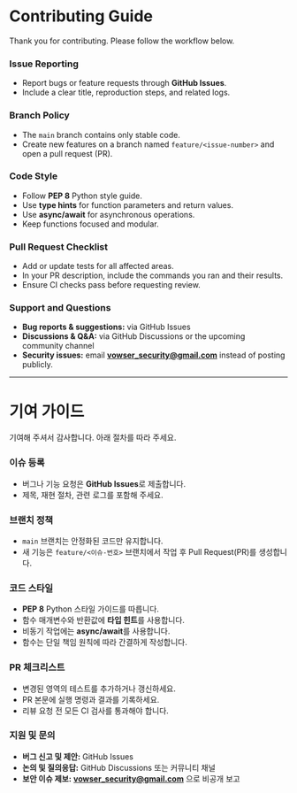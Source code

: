# Contributing Guide  
Thank you for contributing. Please follow the workflow below.

### Issue Reporting
- Report bugs or feature requests through **GitHub Issues**.  
- Include a clear title, reproduction steps, and related logs.

### Branch Policy
- The `main` branch contains only stable code.  
- Create new features on a branch named `feature/<issue-number>` and open a pull request (PR).

### Code Style
- Follow **PEP 8** Python style guide.
- Use **type hints** for function parameters and return values.
- Use **async/await** for asynchronous operations.
- Keep functions focused and modular.

### Pull Request Checklist
- Add or update tests for all affected areas.  
- In your PR description, include the commands you ran and their results.  
- Ensure CI checks pass before requesting review.

### Support and Questions
- **Bug reports & suggestions:** via GitHub Issues  
- **Discussions & Q&A:** via GitHub Discussions or the upcoming community channel  
- **Security issues:** email **vowser_security@gmail.com** instead of posting publicly.

---

# 기여 가이드

기여해 주셔서 감사합니다. 아래 절차를 따라 주세요.

### 이슈 등록
- 버그나 기능 요청은 **GitHub Issues**로 제출합니다.  
- 제목, 재현 절차, 관련 로그를 포함해 주세요.

### 브랜치 정책
- `main` 브랜치는 안정화된 코드만 유지합니다.  
- 새 기능은 `feature/<이슈-번호>` 브랜치에서 작업 후 Pull Request(PR)를 생성합니다.

### 코드 스타일
- **PEP 8** Python 스타일 가이드를 따릅니다.
- 함수 매개변수와 반환값에 **타입 힌트**를 사용합니다.
- 비동기 작업에는 **async/await**를 사용합니다.
- 함수는 단일 책임 원칙에 따라 간결하게 작성합니다.

### PR 체크리스트
- 변경된 영역의 테스트를 추가하거나 갱신하세요.  
- PR 본문에 실행 명령과 결과를 기록하세요.  
- 리뷰 요청 전 모든 CI 검사를 통과해야 합니다.

### 지원 및 문의
- **버그 신고 및 제안:** GitHub Issues  
- **논의 및 질의응답:** GitHub Discussions 또는 커뮤니티 채널  
- **보안 이슈 제보:** **vowser_security@gmail.com** 으로 비공개 보고